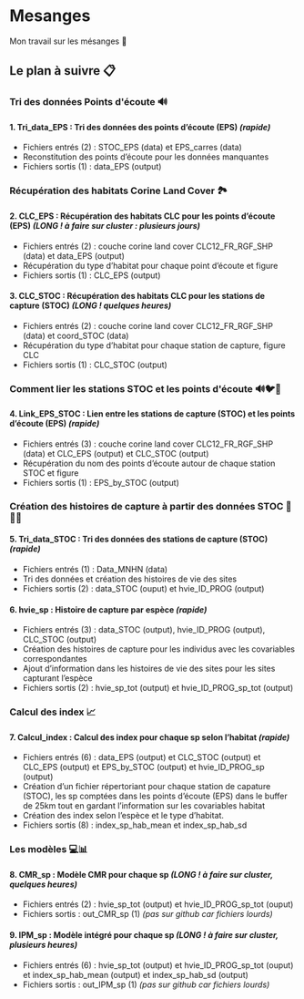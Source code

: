# Mesanges
Mon travail sur les mésanges :baby_chick:

## Le plan à suivre :clipboard:

### Tri des données Points d'écoute :loud_sound:

#### 1.	Tri_data_EPS : Tri des données des points d’écoute (EPS) _(rapide)_
*	Fichiers entrés (2) : STOC_EPS (data) et EPS_carres (data)
*	Reconstitution des points d’écoute pour les données manquantes
*	Fichiers sortis (1) : data_EPS (output)

### Récupération des habitats Corine Land Cover :national_park:

#### 2.	CLC_EPS : Récupération des habitats CLC pour les points d’écoute (EPS) _(LONG ! à faire sur cluster : plusieurs jours)_
* Fichiers entrés (2) : couche corine land cover CLC12_FR_RGF_SHP (data) et data_EPS (output)
* Récupération du type d’habitat pour chaque point d’écoute et figure
* Fichiers sortis (1) : CLC_EPS (output) 

#### 3.	CLC_STOC : Récupération des habitats CLC pour les stations de capture (STOC) _(LONG ! quelques heures)_
* Fichiers entrés (2) : couche corine land cover CLC12_FR_RGF_SHP (data) et coord_STOC (data)
* Récupération du type d’habitat pour chaque station de capture, figure CLC 
* Fichiers sortis (1) : CLC_STOC (output) 

### Comment lier les stations STOC et les points d'écoute :loud_sound::bird::deciduous_tree:

#### 4.	Link_EPS_STOC : Lien entre les stations de capture (STOC) et les points d’écoute (EPS) _(rapide)_
*	Fichiers entrés (3) : couche corine land cover CLC12_FR_RGF_SHP (data) et CLC_EPS (output) et CLC_STOC (output)
*	Récupération du nom des points d’écoute autour de chaque station STOC et figure
* Fichiers sortis (1) : EPS_by_STOC (output)

### Création des histoires de capture à partir des données STOC :hatching_chick::baby_chick::hatched_chick:

#### 5. Tri_data_STOC : Tri des données des stations de capture (STOC) _(rapide)_
* Fichiers entrés (1) : Data_MNHN (data)
* Tri des données et création des histoires de vie des sites
* Fichiers sortis (2) : data_STOC (ouput) et hvie_ID_PROG (output)

#### 6.	hvie_sp : Histoire de capture par espèce _(rapide)_
* Fichiers entrés (3) : data_STOC (output), hvie_ID_PROG (output), CLC_STOC (output) 
* Création des histoires de capture pour les individus avec les covariables correspondantes
* Ajout d’information dans les histoires de vie des sites pour les sites capturant l’espèce
*	Fichiers sortis (2) : hvie_sp_tot (output) et hvie_ID_PROG_sp_tot (output)

### Calcul des index :chart_with_upwards_trend:

#### 7. Calcul_index : Calcul des index pour chaque sp selon l’habitat _(rapide)_
* Fichiers entrés (6) : data_EPS (output) et CLC_STOC (output) et CLC_EPS (output) et EPS_by_STOC (output) et hvie_ID_PROG_sp (output)
* Création d’un fichier répertoriant pour chaque station de capature (STOC), les sp comptées dans les points d’écoute (EPS) dans le buffer de 25km tout en gardant     l’information sur les covariables habitat
*	Création des index selon l’espèce et le type d’habitat.
* Fichiers sortis (8) : index_sp_hab_mean et index_sp_hab_sd

### Les modèles :computer::bar_chart:

#### 8. CMR_sp : Modèle CMR pour chaque sp _(LONG ! à faire sur cluster, quelques heures)_
*	Fichiers entrés (2) : hvie_sp_tot (output) et hvie_ID_PROG_sp_tot (ouput) 
* Fichiers sortis : out_CMR_sp (1) _(pas sur github car fichiers lourds)_

#### 9.	IPM_sp : Modèle intégré pour chaque sp _(LONG ! à faire sur cluster, plusieurs heures)_
*	Fichiers entrés (6) : hvie_sp_tot (output) et hvie_ID_PROG_sp_tot (ouput) et index_sp_hab_mean (output) et index_sp_hab_sd (output)
* Fichiers sortis : out_IPM_sp (1) _(pas sur github car fichiers lourds)_


